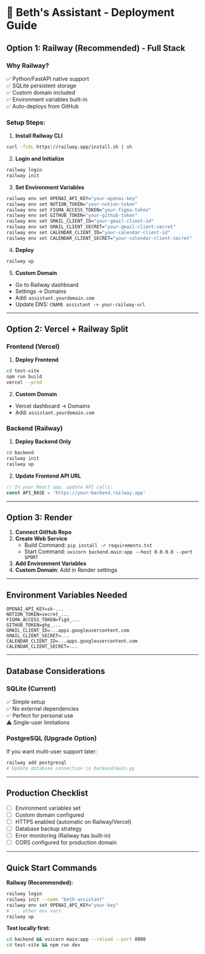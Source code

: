 # 🚀 Beth's Assistant - Deployment Guide

## **Option 1: Railway (Recommended) - Full Stack**

### **Why Railway?**
✅ Python/FastAPI native support  
✅ SQLite persistent storage  
✅ Custom domain included  
✅ Environment variables built-in  
✅ Auto-deploys from GitHub  

### **Setup Steps:**

1. **Install Railway CLI**
```bash
curl -fsSL https://railway.app/install.sh | sh
```

2. **Login and Initialize**
```bash
railway login
railway init
```

3. **Set Environment Variables**
```bash
railway env set OPENAI_API_KEY="your-openai-key"
railway env set NOTION_TOKEN="your-notion-token"
railway env set FIGMA_ACCESS_TOKEN="your-figma-token"
railway env set GITHUB_TOKEN="your-github-token"
railway env set GMAIL_CLIENT_ID="your-gmail-client-id"
railway env set GMAIL_CLIENT_SECRET="your-gmail-client-secret"
railway env set CALENDAR_CLIENT_ID="your-calendar-client-id"
railway env set CALENDAR_CLIENT_SECRET="your-calendar-client-secret"
```

4. **Deploy**
```bash
railway up
```

5. **Custom Domain**
- Go to Railway dashboard
- Settings → Domains
- Add: `assistant.yourdomain.com`
- Update DNS: `CNAME assistant -> your-railway-url`

---

## **Option 2: Vercel + Railway Split**

### **Frontend (Vercel)**

1. **Deploy Frontend**
```bash
cd test-vite
npm run build
vercel --prod
```

2. **Custom Domain**
- Vercel dashboard → Domains
- Add: `assistant.yourdomain.com`

### **Backend (Railway)**

1. **Deploy Backend Only**
```bash
cd backend
railway init
railway up
```

2. **Update Frontend API URL**
```javascript
// In your React app, update API calls:
const API_BASE = 'https://your-backend.railway.app'
```

---

## **Option 3: Render**

1. **Connect GitHub Repo**
2. **Create Web Service**
   - Build Command: `pip install -r requirements.txt`
   - Start Command: `uvicorn backend.main:app --host 0.0.0.0 --port $PORT`
3. **Add Environment Variables**
4. **Custom Domain**: Add in Render settings

---

## **Environment Variables Needed**

```env
OPENAI_API_KEY=sk-...
NOTION_TOKEN=secret_...
FIGMA_ACCESS_TOKEN=figd_...
GITHUB_TOKEN=ghp_...
GMAIL_CLIENT_ID=...apps.googleusercontent.com
GMAIL_CLIENT_SECRET=...
CALENDAR_CLIENT_ID=...apps.googleusercontent.com  
CALENDAR_CLIENT_SECRET=...
```

---

## **Database Considerations**

### **SQLite (Current)**
✅ Simple setup  
✅ No external dependencies  
✅ Perfect for personal use  
⚠️ Single-user limitations  

### **PostgreSQL (Upgrade Option)**
If you want multi-user support later:
```bash
railway add postgresql
# Update database connection in backend/main.py
```

---

## **Production Checklist**

- [ ] Environment variables set
- [ ] Custom domain configured  
- [ ] HTTPS enabled (automatic on Railway/Vercel)
- [ ] Database backup strategy
- [ ] Error monitoring (Railway has built-in)
- [ ] CORS configured for production domain

---

## **Quick Start Commands**

**Railway (Recommended):**
```bash
railway login
railway init --name "beth-assistant"
railway env set OPENAI_API_KEY="your-key"
# ... other env vars
railway up
```

**Test locally first:**
```bash
cd backend && uvicorn main:app --reload --port 8000
cd test-vite && npm run dev
``` 